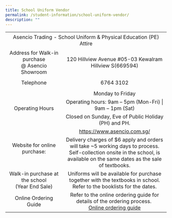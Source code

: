 ```yaml
---
title: School Uniform Vendor
permalink: /student-information/school-uniform-vendor/
description: ""
---
```

<table width="600"><colgroup><col width="224"><col width="376"></colgroup>
<tbody>
<tr>
<td style="text-align: center;" colspan="2" width="600" height="52">Asencio Trading - School Uniform &amp; Physical Education (PE) Attire</td>
</tr>
<tr>
<td style="text-align: center;" width="224" height="41">Address for Walk-in purchase<br>@ Asencio Showroom</td>
<td style="text-align: center;" width="376">120 Hillview Avenue #05-03 Kewalram Hillview S(669594)</td>
</tr>
<tr>
<td style="text-align: center;" width="224" height="41">Telephone</td>
<td style="text-align: center;" width="376">6764 3102</td>
</tr>
<tr>
<td style="text-align: center;" rowspan="3" width="224" height="61">Operating Hours</td>
<td style="text-align: center;" width="376">Monday to Friday</td>
</tr>
<tr>
<td style="text-align: center;" width="376" height="20">Operating hours: 9am – 5pm (Mon-Fri) | 9am – 1pm (Sat)</td>
</tr>
<tr>
<td style="text-align: center;" width="376" height="21">Closed on Sunday, Eve of Public Holiday (PH) and PH.</td>
</tr>
<tr>
<td style="text-align: center;" rowspan="2" width="224" height="121">Website for online purchase:</td>
<td style="text-align: center;" width="376"><a href="https://www.asencio.com.sg/">https://www.asencio.com.sg/</a></td>
</tr>
<tr>
<td style="text-align: center;" width="376" height="101">Delivery charges of $6 apply and orders will take ~5 working days to process. Self-collection onsite in the school, is available on the same dates as the sale of textbooks.</td>
</tr>
<tr>
<td style="text-align: center;" width="224" height="41">Walk-in purchase at the school<br>(Year End Sale)</td>
<td style="text-align: center;" width="376">Uniforms will be available for purchase together with the textbooks in school. Refer to the booklists for the dates.</td>
</tr>
<tr>
<td style="text-align: center;" width="224" height="41">Online Ordering Guide</td>
<td style="text-align: center;" width="376">Refer to the online ordering guide for details of the ordering process.&nbsp;<br><a class="refobj" href="/files/Junyuan%20Secondary%20School%20online%20ordering%20guide%20-%2028102022.pdf" target=""><u>Online ordering guide</u></a></td>
</tr>
</tbody>
</table>